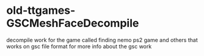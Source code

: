 # old-ttgames-GSCMeshFaceDecompile
decompile work for the game called finding nemo ps2 game and others that works on gsc file format for more info about the gsc work
